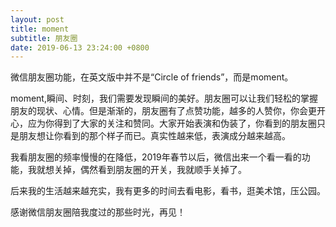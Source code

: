 ```yaml
---
layout: post
title: moment
subtitle: 朋友圈
date: 2019-06-13 23:24:00 +0800
---
```

微信朋友圈功能，在英文版中并不是“Circle of friends”，而是moment。

moment,瞬间、时刻，我们需要发现瞬间的美好。朋友圈可以让我们轻松的掌握朋友的现状、心情。但是渐渐的，朋友圈有了点赞功能，越多的人赞你，你会更开心，应为你得到了大家的关注和赞同。大家开始表演和伪装了，你看到的朋友圈只是朋友想让你看到的那个样子而已。真实性越来低，表演成分越来越高。

我看朋友圈的频率慢慢的在降低，2019年春节以后，微信出来一个看一看的功能，我就想关掉，偶然看到朋友圈的开关，我就顺手关掉了。

后来我的生活越来越充实，我有更多的时间去看电影，看书，逛美术馆，压公园。

感谢微信朋友圈陪我度过的那些时光，再见！



